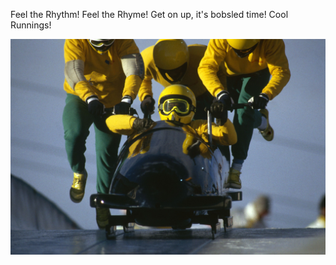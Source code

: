 Feel the Rhythm! Feel the Rhyme! Get on up, it's bobsled time! Cool Runnings!

![Cool Runnings](coolrunnings.jpg "Cool Runnings")
